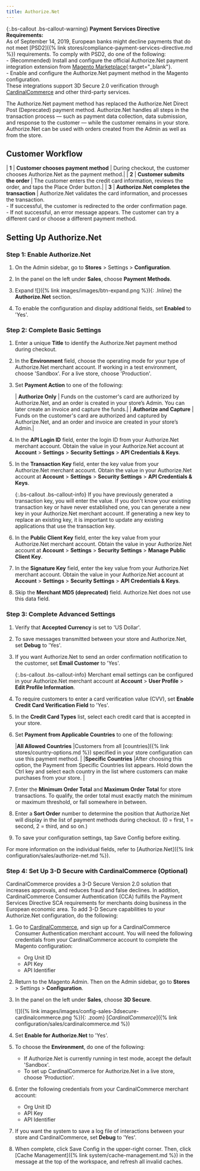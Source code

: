 ```yaml
---
title: Authorize.Net
---
```


{:.bs-callout .bs-callout-warning}
**Payment Services Directive Requirements:** <br/>
As of September 14, 2019, European banks might decline payments that do not meet [PSD2]({% link stores/compliance-payment-services-directive.md %}) requirements. To comply with PSD2, do one of the following:<br/>- (Recommended) Install and configure the official Authorize.Net payment integration extension from [Magento Marketplace](https://marketplace.magento.com/catalogsearch/result/?q=authorize.net){:target="_blank"}.<br/>- Enable and configure the Authorize.Net payment method in the Magento configuration.<br/>These integrations support 3D Secure 2.0 verification through [CardinalCommerce](https://www.cardinalcommerce.com/products/psd2) and other third-party services.

The Authorize.Net payment method has replaced the Authorize.Net Direct Post (Deprecated) payment method. Authorize.Net handles all steps in the transaction process — such as payment data collection, data submission, and response to the customer — while the customer remains in your store. Authorize.Net can be used with orders created from the Admin as well as from the store.

## Customer Workflow

| **1** | **Customer chooses payment method** | During checkout, the customer chooses Authorize.Net as the payment method.|
| **2** | **Customer submits the order** | The customer enters the credit card information, reviews the order, and taps the Place Order button.|
| **3** | **Authorize.Net completes the transaction** | Authorize.Net validates the card information, and processes the transaction. <br/>- If successful, the customer is redirected to the order confirmation page.<br/>- If not successful, an error message appears. The customer can try a different card or choose a different payment method.

## Setting Up Authorize.Net

### Step 1: Enable Authorize.Net

1. On the Admin sidebar, go to **Stores** > Settings > **Configuration**.

2. In the panel on the left under **Sales**, choose **Payment Methods**.

3. Expand ![]({% link images/images/btn-expand.png %}){: .Inline} the **Authorize.Net** section.

4. To enable the configuration and display additional fields, set **Enabled** to 'Yes'.


### Step 2: Complete Basic Settings
   
1. Enter a unique **Title** to identify the Authorize.Net payment method during checkout.

1. In the **Environment** field, choose the operating mode for your type of Authorize.Net merchant account.  If working in a test environment, choose 'Sandbox'. For a live store, choose 'Production'.

1. Set **Payment Action** to one of the following:

   | **Authorize Only** | Funds on the customer's card are authorized by Authorize.Net, and an order is created in your store’s Admin. You can later create an invoice and capture the funds.|
   | **Authorize and Capture** | Funds on the customer's card are authorized and captured by Authorize.Net, and an order and invoice are created in your store’s Admin.|

1. In the **API Login ID** field, enter the login ID from your Authorize.Net merchant account. Obtain the value in your Authorize.Net account at **Account** > **Settings** > **Security Settings** > **API Credentials & Keys**.

1.  In the **Transaction Key** field, enter the key value from your Authorize.Net merchant account. Obtain the value in your Authorize.Net account at **Account** > **Settings** > **Security Settings** > **API Credentials & Keys**.

       {:.bs-callout .bs-callout-info}
       If you have previously generated a transaction key, you will enter the value. If you don't know your existing transaction key or have never established one, you can generate a new key in your Authorize.Net merchant account. If generating a new key to replace an existing key, it is important to update any existing applications that use the transaction key.

1. In the **Public Client Key** field, enter the key value from your Authorize.Net merchant account. Obtain the value in your Authorize.Net account at **Account** > **Settings** > **Security Settings** > **Manage Public Client Key**.

1. In the **Signature Key** field, enter the key value from your Authorize.Net merchant account. Obtain the value in your Authorize.Net account at **Account** > **Settings** > **Security Settings** > **API Credentials & Keys**.

1. Skip the **Merchant MD5 (deprecated)** field. Authorize.Net does not use this data field.


### Step 3: Complete Advanced Settings

1. Verify that **Accepted Currency** is set to 'US Dollar'.

1. To save messages transmitted between your store and Authorize.Net, set **Debug** to 'Yes'.

1. If you want Authorize.Net to send an order confirmation notification to the customer, set **Email Customer** to 'Yes'.

   {:.bs-callout .bs-callout-info}
   Merchant email settings can be configured in your Authorize.Net merchant account at **Account** > **User Profile** > **Edit Profile Information**.

1. To require customers to enter a card verification value (CVV), set **Enable Credit Card Verification Field** to 'Yes'.

1. In the **Credit Card Types** list, select each credit card that is accepted in your store.

1. Set **Payment from Applicable Countries** to one of the following:

   |**All Allowed Countries** |Customers from all [countries]({% link stores/country-options.md %}) specified in your store configuration can use this payment method. |
   |**Specific Countries** |After choosing this option, the Payment from Specific Countries list appears. Hold down the Ctrl key and select each country in the list where customers can make purchases from your store. |

1. Enter the **Minimum Order Total** and **Maximum Order Total** for store transactions. To qualify, the order total must exactly match the minimum or maximum threshold, or fall somewhere in between.

1. Enter a **Sort Order** number to determine the position that Authorize.Net will display in the list of payment methods during checkout. (0 = first, 1 = second, 2 = third, and so on.)

1. To save your configuration settings, tap <span class="btn">Save Config</span> before exiting.

For more information on the individual fields, refer to [Authorize.Net]({% link configuration/sales/authorize-net.md %}).

### Step 4: Set Up 3-D Secure with CardinalCommerce (Optional)

CardinalCommerce provides a 3-D Secure Version 2.0 solution that increases approvals, and reduces fraud and false declines. In addition, CardinalCommerce Consumer Authentication (CCA) fulfills the Payment Services Directive SCA requirements for merchants doing business in the European economic area.  To add 3-D Secure capabilities to your Authorize.Net configuration, do the following:

1. Go to [CardinalCommerce](https://www.cardinalcommerce.com/products/cardinal-consumer-authentication/for-merchants), and sign up for a CardinalCommerce Consumer Authentication merchant account. You will need the following credentials from your CardinalCommerce account to complete the Magento configuration:

   - Org Unit ID
   - API Key
   - API Identifier

1. Return to the Magento Admin. Then on the Admin sidebar, go to **Stores** > Settings > **Configuration**.
1. In the panel on the left under **Sales**, choose **3D Secure**.
   
    ![]({% link images/images/config-sales-3dsecure-cardinalcommerce.png %}){: .zoom}
    [_CardinalCommerce_]({% link configuration/sales/cardinalcommerce.md %})

1. Set **Enable for Authorize.Net** to 'Yes'.
1. To choose the **Environment**, do one of the following: 

   - If Authorize.Net is currently running in test mode, accept the default 'Sandbox'. 
   - To set up CardinalCommerce for Authorize.Net in a live store, choose 'Production'.
  
1. Enter the following credentials from your CardinalCommerce merchant account:

   - Org Unit ID
   - API Key
   - API Identifier

1. If you want the system to save a log file of interactions between your store and  CardinalCommerce, set **Debug** to 'Yes'.  
1. When complete, click <span class="btn">Save Config</span> in the upper-right corner. Then, click [Cache Management]({% link system/cache-management.md %}) in the message at the top of the workspace, and refresh all invalid caches.